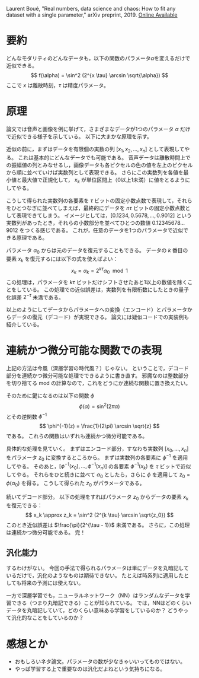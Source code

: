 Laurent Boué, "Real numbers, data science and chaos: How to fit any dataset with a single parameter," arXiv preprint, 2019. [Online Available](https://arxiv.org/abs/1904.12320)

# 要約

どんなモダリティのどんなデータも，以下の関数のパラメータ$\alpha$を変えるだけで近似できる。
$$
f(\alpha) = \sin^2 (2^{x \tau} \arcsin \sqrt{\alpha})
$$
ここで $x$ は離散時刻，$\tau$ は精度パラメータ。

# 原理

論文では音声と画像を例に挙げて，さまざまなデータが1つのパラメータ $\alpha$ だけで近似できる様子を示している。
以下に大まかな原理を示す。

近似の前に，まずはデータを有限個の実数の列 $[x_1, x_2, \ldots, x_n]$ として表現してやる。
これは基本的にどんなデータでも可能である。
音声データは離散時間上での振幅値の列とみなせるし，画像データも各ピクセルの色の値を左上のピクセルから順に並べていけば実数列として表現できる。
さらにこの実数列を各値を最小値と最大値で正規化して， $x_k$ が単位区間上（0以上1未満）に値をとるようにしてやる。

こうして得られた実数列の各要素を $\tau$ ビットの固定小数点数で表現して，それらをひとつなぎに並べてしまえば，最終的にデータを $n\tau$ ビットの固定小数点数として表現できてしまう。
イメージとしては，$[0.1234, 0.5678, \ldots, 0.9012]$ という実数列があったとき，それらの小数部分を並べてひとつの数値 $0.12345678\ldots9012$ をつくる感じである。
これが，任意のデータを1つのパラメータで近似できる原理である。

パラメータ $\alpha_0$ からは元のデータを復元することもできる。
データの $k$ 番目の要素 $x_k$ を復元するには以下の式を使えばよい：
$$
x_k \approx \alpha_k = 2^{k\tau}\alpha_0 \mod 1
$$
この処理は，パラメータを $k\tau$ ビットだけシフトさせたあと1以上の数値を除くことをしている。
この処理での近似誤差は，実数列を有限桁数にしたときの量子化誤差 $2^{-\tau}$ 未満である。

以上のようにしてデータからパラメータへの変換（エンコード）とパラメータからデータの復元（デコード）が実現できる。
論文には疑似コードでの実装例も紹介している。

# 連続かつ微分可能な関数での表現

上記の方法は今風（深層学習の時代風？）じゃない。
ということで，デコード部分を連続かつ微分可能な処理でできるように書き直す。
邪魔なのは整数部分を切り捨てる $\mathrm{mod}$ の計算なので，これをどうにか連続な関数に置き換えたい。

そのために鍵になるのは以下の関数 $\phi$
$$
\phi(\alpha) = \sin^2 (2 \pi \alpha)
$$
とその逆関数 $\phi^{-1}$
$$
\phi^{-1}(z) = \frac{1}{2\pi} \arcsin \sqrt{z}
$$
である。
これらの関数はいずれも連続かつ微分可能である。

具体的な処理を見ていく。
まずはエンコード部分，すなわち実数列 $[x_0, \ldots, x_n]$ をパラメータ $z_0$ に変換するところから。
まずは実数列の各要素に $\phi^{-1}$ を適用してやる。
そのあと，$[\phi^{-1}(x_0), \ldots, \phi^{-1}(x_n)]$ の各要素 $\phi^{-1}(x_k)$ を $\tau$ ビットで近似してやる。
それらをひと続きに並べて $\alpha_0$ としたら，さらに $\phi$ を適用して $z_0 = \phi(\alpha_0)$ を得る。
こうして得られた $z_0$ がパラメータである。

続いてデコード部分。
以下の処理をすればパラメータ $z_0$ からデータの要素 $x_k$ を復元できる：
$$
x_k \approx z_k = \sin^2 (2^{k \tau} \arcsin \sqrt{z_0})
$$
このとき近似誤差は $\frac{\pi}{2^{\tau - 1}}$ 未満である。
さらに，この処理は連続かつ微分可能である。
完！

## 汎化能力

するわけがない。
今回の手法で得られるパラメータは単にデータを丸暗記しているだけで，汎化のようなものは期待できない。
たとえば時系列に適用したとしても将来の予測には使えない。

一方で深層学習でも，ニューラルネットワーク（NN）はランダムなデータを学習できる（つまり丸暗記できる）ことが知られている。
では，NNはどのくらいデータを丸暗記していて，どのくらい意味ある学習をしているのか？
どうやって汎化的なことをしているのか？

# 感想とか

- おもしろいネタ論文。パラメータの数が少なきゃいいってものではない。
- やっぱ学習する上で重要なのは汎化だよねという気持ちになる。
